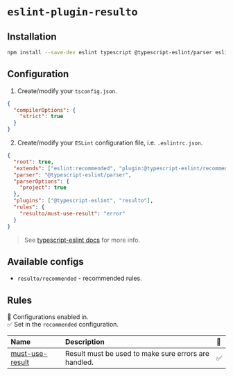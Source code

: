 # `eslint-plugin-resulto`

## Installation

```bash
npm install --save-dev eslint typescript @typescript-eslint/parser eslint-plugin-resulto @typescript-eslint/eslint-plugin
```

## Configuration

1. Create/modify your `tsconfig.json`.

```json
{
  "compilerOptions": {
    "strict": true
  }
}
```

2. Create/modify your `ESLint` configuration file, i.e. `.eslintrc.json`.

```json
{
  "root": true,
  "extends": ["eslint:recommended", "plugin:@typescript-eslint/recommended"],
  "parser": "@typescript-eslint/parser",
  "parserOptions": {
    "project": true
  },
  "plugins": ["@typescript-eslint", "resulto"],
  "rules": {
    "resulto/must-use-result": "error"
  }
}
```

> See [typescript-eslint docs](https://typescript-eslint.io/getting-started/) for more info.

## Available configs

- `resulto/recommended` - recommended rules.

## Rules

<!-- begin auto-generated rules list -->

💼 Configurations enabled in.\
✅ Set in the `recommended` configuration.

| Name                                             | Description                                          | 💼  |
| :----------------------------------------------- | :--------------------------------------------------- | :-- |
| [must-use-result](docs/rules/must-use-result.md) | Result must be used to make sure errors are handled. | ✅  |

<!-- end auto-generated rules list -->
